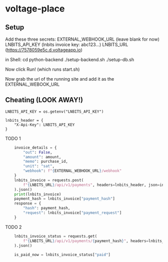 # voltage-place

## Setup

Add these three secrets:
EXTERNAL_WEBHOOK_URL (leave blank for now)
LNBITS_API_KEY (lnbits invoice key: abc123...)
LNBITS_URL (https://7578059e5c.d.voltageapp.io)

in Shell:
cd python-backend
./setup-backend.sh
./setup-db.sh

Now click Run! (which runs start.sh)

Now grab the url of the running site and add it as the EXTERNAL_WEBOOK_URL









## Cheating (LOOK AWAY!)

```
LNBITS_API_KEY = os.getenv("LNBITS_API_KEY")

lnbits_header = {
    "X-Api-Key": LNBITS_API_KEY
}
```
    
TODO 1
```python
    invoice_details = {
        "out": False,
        "amount": amount,
        "memo": purchase_id,
        "unit": "sat",
        "webhook": f"{EXTERNAL_WEBHOOK_URL}/webhook"
    }
    lnbits_invoice = requests.post(
        f"{LNBITS_URL}/api/v1/payments", headers=lnbits_header, json=invoice_details
    ).json()
    print(lnbits_invoice)
    payment_hash = lnbits_invoice["payment_hash"]
    response = {
        "hash": payment_hash,
        "request": lnbits_invoice["payment_request"]
    }
```


TODO 2

```python
    lnbits_invoice_status = requests.get(
        f"{LNBITS_URL}/api/v1/payments/{payment_hash}", headers=lnbits_header
    ).json()
    
    is_paid_now = lnbits_invoice_status["paid"]
```